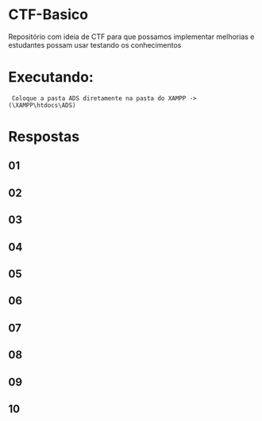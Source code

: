# CTF-Basico
 Repositório com ideia de CTF para que possamos implementar melhorias e estudantes possam usar testando os conhecimentos

# Executando: 
     Coloque a pasta ADS diretamente na pasta do XAMPP -> (\XAMPP\htdocs\ADS)

# Respostas

## 01 
## 02 
## 03 
## 04 
## 05 
## 06 
## 07
## 08
## 09
## 10
